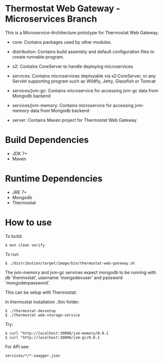 # Thermostat Web Gateway - Microservices Branch

This is a Microservice-Architecture prototype for Thermostat Web Gateway.

* core: Contains packages used by other modules.
* distribution: Contains build assembly and default configuration files to create runnable program.
* s2: Contains CoreServer to handle deploying microservices
* services: Contains microservices deployable via s2:CoreServer, or any Servlet supporting program
            such as Wildfly, Jetty, Glassfish or Tomcat
* services/jvm-gc: Contains microservice for accessing jvm-gc data from Mongodb backend
* services/jvm-memory: Contains microservice for accessing jvm-memory data from Mongodb backend

* server: Contains Maven project for Thermostat Web Gateway


# Build Dependencies

* JDK 7+
* Maven

# Runtime Dependencies

* JRE 7+
* Mongodb
* Thermostat

# How to use

To build:

```
$ mvn clean verify

```

To run:

```
$ ./distribution/target/image/bin/thermostat-web-gateway.sh
```

The jvm-memory and jvm-gc services expect mongodb to be running with db 'thermostat', username 'mongodevuser' and password 'mongodevpassword'.

This can be setup with Thermostat:

In thermostat installation ./bin folder:

```
$ ./thermostat-devsetup
$ ./thermostat web-storage-service
```

Try:

```
$ curl "http://localhost:30000/jvm-memory/0.0.1
$ curl "http://localhost:30000/jvm-gc/0.0.1
```

For API see:

```
services/*/*-swagger.json
```
